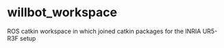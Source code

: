 # willbot_workspace
ROS catkin workspace in which joined catkin packages for the INRIA UR5-R3F setup

